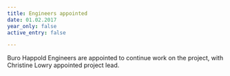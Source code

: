 ```yaml
---
title: Engineers appointed
date: 01.02.2017
year_only: false
active_entry: false

---
```

Buro Happold Engineers are appointed to continue work on the project, with Christine Lowry appointed project lead.